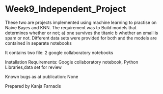 # Week9_Independent_Project
These two are projects implemented using machine learning to practise on Naive Bayes and KNN. 
The requirement was to Build models that determines whether or not;
a) one survives the titanic
b whether an email is spam or not. 
Different data sets were provided for both and the models are contained in separate notebooks

It contains two file: 2 google collaboratory notebooks

Installation Requirements: Google collaboratory notebook, Python Libraries,data set for review

Known bugs as at publication: None

Prepared by Kanja Farnadis
